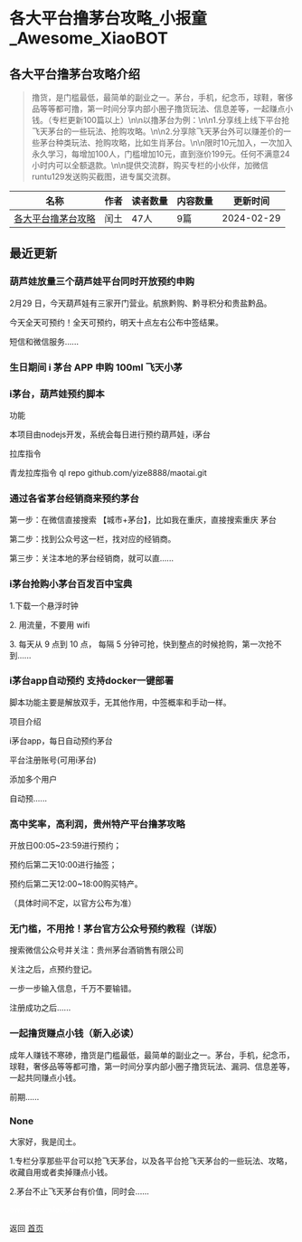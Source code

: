 # 各大平台撸茅台攻略_小报童_Awesome_XiaoBOT

## 各大平台撸茅台攻略介绍
> 撸货，是门槛最低，最简单的副业之一。茅台，手机，纪念币，球鞋，奢侈品等等都可撸，第一时间分享内部小圈子撸货玩法、信息差等，一起赚点小钱。（专栏更新100篇以上）\n\n以撸茅台为例：\n\n1.分享线上线下平台抢飞天茅台的一些玩法、抢购攻略。\n\n2.分享除飞天茅台外可以赚差价的一些茅台种类玩法、抢购攻略，比如生肖茅台。\n\n限时10元加入，一次加入永久学习，每增加100人，门槛增加10元，直到涨价199元。任何不满意24小时内可以全额退款。\n\n提供交流群，购买专栏的小伙伴，加微信runtu129发送购买截图，进专属交流群。  
  


|名称|作者|读者数量|内容数量|更新时间|
|---|---|---|---|---|
|[各大平台撸茅台攻略](https://xiaobot.net/p/chatgpt1024?refer=0b133df9-27dc-423b-8101-639049001c13)|闰土|47人|9篇|2024-02-29|

## 最近更新
### 葫芦娃放量三个葫芦娃平台同时开放预约申购

2月29 日，今天葫芦娃有三家开门营业。航旅黔购、黔寻积分和贵盐黔品。

今天全天可预约！全天可预约，明天十点左右公布中签结果。

短信和微信服务......

### 生日期间 i 茅台 APP 申购 100ml 飞天小茅

### i茅台，葫芦娃预约脚本

功能

本项目由nodejs开发，系统会每日进行预约葫芦娃，i茅台

拉库指令

青龙拉库指令 ql repo github.com/yize8888/maotai.git

### 通过各省茅台经销商来预约茅台

第一步：在微信直接搜索 【城市+茅台】，比如我在重庆，直接搜索重庆 茅台

第二步：找到公众号这一栏，找对应的经销商。

第三步：关注本地的茅台经销商，就可以直......

### i茅台抢购小茅台百发百中宝典

1.下载一个悬浮时钟

2\. 用流量，不要用 wifi

3\. 每天从 9 点到 10 点， 每隔 5 分钟可抢，快到整点的时候抢购，第一次抢不到......

### i茅台app自动预约 支持docker一键部署

脚本功能主要是解放双手，无其他作用，中签概率和手动一样。

项目介绍

i茅台app，每日自动预约茅台

平台注册账号(可用i茅台)

添加多个用户

自动预......

### 高中奖率，高利润，贵州特产平台撸茅攻略

开放日00:05~23:59进行预约；

预约后第二天10:00进行抽签；

预约后第二天12:00~18:00购买特产。

（具体时间不定，以官方公布为准）

### 无门槛，不用抢！茅台官方公众号预约教程（详版）

搜索微信公众号并关注：贵州茅台酒销售有限公司

关注之后，点预约登记。

一步一步输入信息，千万不要输错。

注册成功之后......

### 一起撸货赚点小钱（新入必读）

成年人赚钱不寒碜，撸货是门槛最低，最简单的副业之一。茅台，手机，纪念币，球鞋，奢侈品等等都可撸，第一时间分享内部小圈子撸货玩法、漏洞、信息差等，一起共同赚点小钱。

前期......

### None

大家好，我是闰土。

1.专栏分享那些平台可以抢飞天茅台，以及各平台抢飞天茅台的一些玩法、攻略，收藏自用或者卖掉赚点小钱。

2.茅台不止飞天茅台有价值，同时会......


<a href="https://github.com/Reno9527/awesome-xiaobot" style="color: white; text-decoration: none;">awesome-xiaobot</a>

返回 [首页](../README.md)
